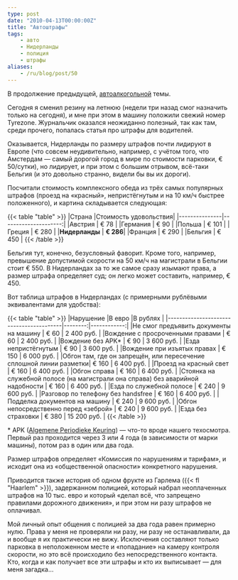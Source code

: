 ```yaml
---
type: post
date: "2010-04-13T00:00:00Z"
title: "Автоштрафы"
tags:
    - авто
    - Нидерланды
    - полиция
    - штрафы
aliases:
    - /ru/blog/post/50
---
```


В продолжение предыдущей, [автоалкогольной](0049) темы.

Сегодня я сменил резину на летнюю (недели три назад смог назначить только на сегодня), и мне при этом в машину положили свежий номер Tyrezone. Журнальчик оказался неожиданно полезный, так как там, среди прочего, попалась статья про штрафы для водителей.

Оказывается, Нидерланды по размеру штрафов почти лидируют в Европе (что совсем неудивительно, например, с учётом того, что Амстердам — самый дорогой город в мире по стоимости парковки, € 50/сутки), но лидирует, и при этом с большим отрывом, всё-таки Бельгия (и это довольно странно, видели бы вы их дороги).

<!--more-->

Посчитали стоимость комплексного обеда из трёх самых популярных штрафов (проезд на «красный», непристёгнутым и на 10 км/ч быстрее положенного), и картина складывается следующая:

{{< table "table" >}}
|Страна         |Стоимость удовольствия|
|---------------|---------------------:|
|Австрия        |             € 78     |
|Германия       |             € 90     |
|Польша         |             € 101    |
|Греция         |             € 280    |
|**Нидерланды** |             **€ 286**|
|Франция        |             € 290    |
|Бельгия        |             € 450    |
{{< /table >}}

Бельгия тут, конечно, безусловный фаворит. Кроме того, например, превышение допустимой скорости на 50 км/ч на магистрали в Бельгии стоит € 550. В Нидерландах за то же самое сразу изымают права, а размер штрафа определяет суд; он легко может составить, например, € 450.

Вот таблица штрафов в Нидерландах (с примерными рублёвыми эквивалентами для удобства):

{{< table "table" >}}
|Нарушение                                |В евро   |В рублях     |
|-----------------------------------------|--------:|------------:|
|Не смог предъявить документы на машину   | € 60    | 2 400 руб.  |
|Вождение с просроченными правами         | € 60    | 2 400 руб.  |
|Вождение без APK*                        | € 90    | 3 600 руб.  |
|Езда непристёгнутым                      | € 90    | 3 600 руб.  |
|Вождение при изъятых правах              | € 150   | 6 000 руб.  |
|Обгон там, где он запрещён, или пересечение сплошной линии разметки| € 160   | 6 400 руб. |
|Проезд на красный свет                   | € 160   | 6 400 руб.  |
|Обгон справа                             | € 160   | 6 400 руб.  |
|Стоянка на служебной полосе (на магистрали она справа) без аварийной надобности   | € 160   | 6 400 руб. |
|Езда по служебной полосе                 | € 240   | 9 600 руб.  |
|Разговор по телефону без handsfree       | € 160   | 6 400 руб.  |
|Подделка документов на машину            | € 240   | 9 600 руб.  |
|Обгон непосредственно перед «зеброй»     | € 240   | 9 600 руб.  |
|Езда без страховки                       | € 380   | 15 200 руб. |
{{< /table >}}

\* APK ([Algemene Periodieke Keuring](http://www.rdw.nl/nl/voertuigeigenaar/apk/apk_uitgelegd/de_apk_keuring/wat_is_apk.htm)) — что-то вроде нашего техосмотра. Первый раз проходится через 3 или 4 года (в зависимости от марки машины), потом раз в один или два года.

Размер штрафов определяет «Комиссия по нарушениям и тарифам», и исходит она из «общественной опасности» конкретного нарушения.

Приводится также история об одном фрукте из Гарлема ({{< fl "Haarlem" >}}), задержанном полицией, который набрал неоплаченных штрафов на 10 тыс. евро и который «делал всё, что запрещено правилами дорожного движения», и при этом ни разу штрафов не оплачивал.

Мой личный опыт общения с полицией за два года равен примерно нулю. Права у меня не проверяли ни разу, ни разу не останавливали, да и вообще я их практически не вижу. Исключения составляют только парковка в неположенном месте и «попадание» на камеру контроля скорости, но это всё происходило без непосредственного контакта. Кто, когда и как получает все эти штрафы и кто их выписывает — для меня загадка…
